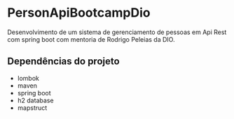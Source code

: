 # PersonApiBootcampDio

Desenvolvimento de um sistema de gerenciamento de pessoas em Api Rest com spring boot com mentoria de Rodrigo Peleias da DIO.

Dependências do projeto
-----------------------

- lombok 
- maven
- spring boot
- h2 database
- mapstruct


